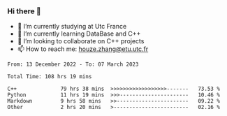 ### Hi there 👋
- 🔭 I’m currently studying at Utc France
- 🌱 I’m currently learning DataBase and C++
- 👯 I’m looking to collaborate on C++ projects
- 📫 How to reach me: houze.zhang@etu.utc.fr

<!--START_SECTION:waka-->

```text
From: 13 December 2022 - To: 07 March 2023

Total Time: 108 hrs 19 mins

C++              79 hrs 38 mins  >>>>>>>>>>>>>>>>>>-------   73.53 %
Python           11 hrs 19 mins  >>>----------------------   10.46 %
Markdown         9 hrs 58 mins   >>-----------------------   09.22 %
Other            2 hrs 20 mins   >------------------------   02.16 %
```

<!--END_SECTION:waka-->

